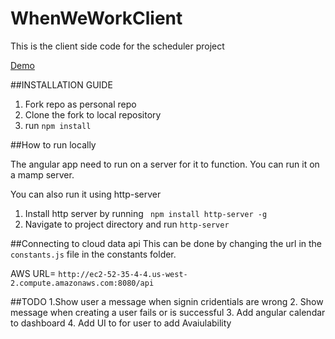 # WhenWeWorkClient
This is the client side code for the scheduler project

[Demo](http://williamkwao.com/hdsp/#/signin)

##INSTALLATION GUIDE
1. Fork repo as personal repo
2. Clone the fork to local repository
3. run `npm install `

##How to run locally


The angular app need to run on a server for it to function. You can run it on a mamp server.

You can also run it using http-server
  1. Install http server by running ` npm install http-server -g`
  2. Navigate to project directory and run `http-server` 

##Connecting to cloud data api
This can be done by changing the url in the `constants.js` file in the constants folder.

AWS URL= `http://ec2-52-35-4-4.us-west-2.compute.amazonaws.com:8080/api`

##TODO
 1.Show user a message when signin cridentials are wrong
 2. Show message when creating a user fails or is successful
 3. Add angular calendar to dashboard
 4. Add UI to for user to add Avaiulability


